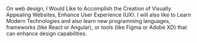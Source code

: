  On web design, I Would Like to Accomplish the Creation of Visually Appealing Websites, Enhance User Experience (UX). I will also like to Learn  Modern Technologies and also learn new programming languages, frameworks (like React or Angular), or tools (like Figma or Adobe XD) that can enhance design capabilities.
